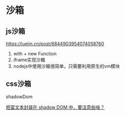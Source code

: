 # 沙箱

## js沙箱

https://juejin.cn/post/6844903954074058760

1. with + new Function
2. iframe实现沙箱
3. nodejs中使用沙箱很简单，只需要利用原生的vm模块

## css沙箱

shadowDom

[把富文本封装在 shadow DOM 中，要注意些啥？](https://juejin.cn/post/6999854478778171405)



